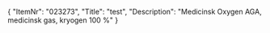 {
  "ItemNr": "023273",
  "Title": "test",
  "Description": "Medicinsk Oxygen AGA, medicinsk gas, kryogen 100 %"
}